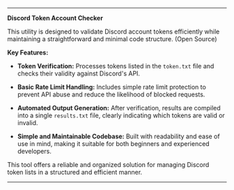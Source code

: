 
---
**Discord Token Account Checker**

This utility is designed to validate Discord account tokens efficiently while maintaining a straightforward and minimal code structure. (Open Source)

**Key Features:**

* **Token Verification:**
  Processes tokens listed in the `token.txt` file and checks their validity against Discord's API.

* **Basic Rate Limit Handling:**
  Includes simple rate limit protection to prevent API abuse and reduce the likelihood of blocked requests.

* **Automated Output Generation:**
  After verification, results are compiled into a single `results.txt` file, clearly indicating which tokens are valid or invalid.

* **Simple and Maintainable Codebase:**
  Built with readability and ease of use in mind, making it suitable for both beginners and experienced developers.

This tool offers a reliable and organized solution for managing Discord token lists in a structured and efficient manner.

---
